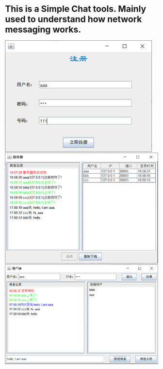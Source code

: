 # This is a Simple Chat tools. Mainly used to understand how network messaging works. 
![image](https://github.com/isxc/SimpleChat/blob/master/screenshot/register.jpg)
![image](https://github.com/isxc/SimpleChat/blob/master/screenshot/server.jpg)
![image](https://github.com/isxc/SimpleChat/blob/master/screenshot/client.jpg)
